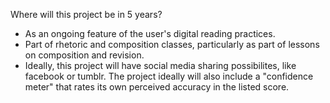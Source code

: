 Where will this project be in 5 years?
* As an ongoing feature of the user's digital reading practices. 
* Part of rhetoric and composition classes, particularly as part of lessons on composition and revision. 
* Ideally, this project will have social media sharing possibilites, like facebook or tumblr. The project ideally will also include a "confidence meter" that rates its own perceived accuracy in the listed score. 
